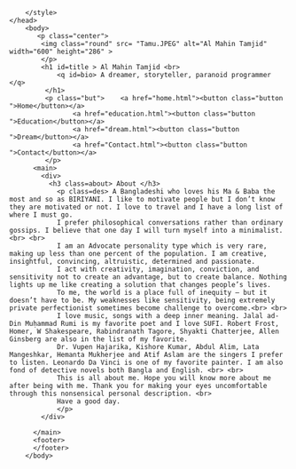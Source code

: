 		</style>
	</head>
		<body>
		   <p class="center">
		 	<img class="round" src= "Tamu.JPEG" alt="Al Mahin Tamjid" width="600" height="286" >
		    </p>
			<h1 id=title > Al Mahin Tamjid <br>
				<q id=bio> A dreamer, storyteller, paranoid programmer </q>
			 </h1>
			 <p class="but"> 	<a href="home.html"><button class="button ">Home</button></a>
					<a href="education.html"><button class="button ">Education</button></a>
					<a href="dream.html"><button class="button ">Dream</button></a> 
					<a href="Contact.html"><button class="button ">Contact</button></a>
			 </p>
		  <main>
			<div>
			  <h3 class=about> About </h3>
				<p class=des> A Bangladeshi who loves his Ma & Baba the most and so as BIRIYANI. I like to motivate people but I don’t know they are motivated or not. I love to travel and I have a long list of where I must go. 
				I prefer philosophical conversations rather than ordinary gossips. I believe that one day I will turn myself into a minimalist. <br> <br>
				I am an Advocate personality type which is very rare, making up less than one percent of the population. I am creative, insightful, convincing, altruistic, determined and passionate. 
				I act with creativity, imagination, conviction, and sensitivity not to create an advantage, but to create balance. Nothing lights up me like creating a solution that changes people’s lives. 
				To me, the world is a place full of inequity – but it doesn’t have to be. My weaknesses like sensitivity, being extremely private perfectionist sometimes become challenge to overcome.<br> <br>
				I love music, songs with a deep inner meaning. Jalal ad-Din Muḥammad Rumi is my favorite poet and I love SUFI. Robert Frost, Homer, W Shakespeare, Rabindranath Tagore, Shyakti Chatterjee, Allen Ginsberg are also in the list of my favorite. 
				Dr. Vupen Hajarika, Kishore Kumar, Abdul Alim, Lata Mangeshkar, Hemanta Mukherjee and Atif Aslam are the singers I prefer to listen. Leonardo Da Vinci is one of my favorite painter. I am also fond of detective novels both Bangla and English. <br> <br>
				This is all about me. Hope you will know more about me after being with me. Thank you for making your eyes uncomfortable through this nonsensical personal description. <br>
				Have a good day.  
				</p>
			</div>
		
		  </main>
		  <footer>
		  </footer>
		</body>
</html>
